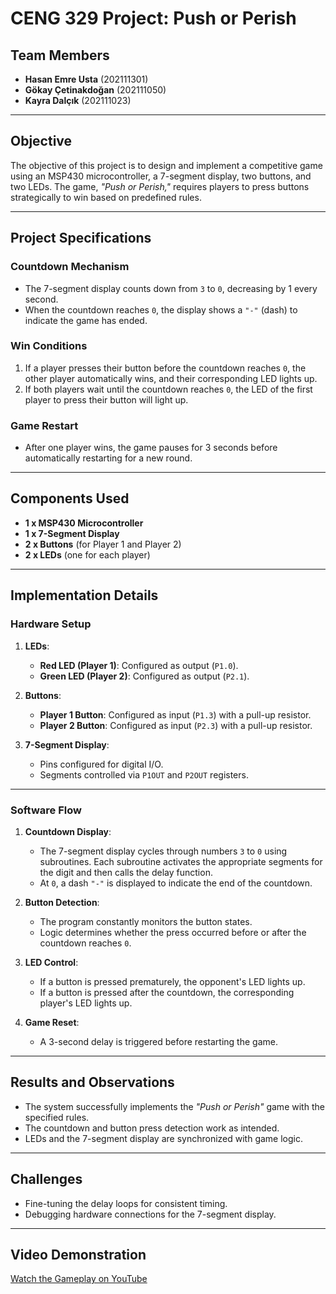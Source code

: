 # CENG 329 Project: Push or Perish

## Team Members
- **Hasan Emre Usta** (202111301)  
- **Gökay Çetinakdoğan** (202111050)  
- **Kayra Dalçık** (202111023)

---

## Objective
The objective of this project is to design and implement a competitive game using an MSP430 microcontroller, a 7-segment display, two buttons, and two LEDs. The game, *"Push or Perish,"* requires players to press buttons strategically to win based on predefined rules.

---

## Project Specifications

### Countdown Mechanism
- The 7-segment display counts down from `3` to `0`, decreasing by 1 every second.
- When the countdown reaches `0`, the display shows a `"-"` (dash) to indicate the game has ended.

### Win Conditions
1. If a player presses their button before the countdown reaches `0`, the other player automatically wins, and their corresponding LED lights up.
2. If both players wait until the countdown reaches `0`, the LED of the first player to press their button will light up.

### Game Restart
- After one player wins, the game pauses for 3 seconds before automatically restarting for a new round.

---

## Components Used
- **1 x MSP430 Microcontroller**  
- **1 x 7-Segment Display**  
- **2 x Buttons** (for Player 1 and Player 2)  
- **2 x LEDs** (one for each player)

---

## Implementation Details

### Hardware Setup
1. **LEDs**:  
   - **Red LED (Player 1)**: Configured as output (`P1.0`).  
   - **Green LED (Player 2)**: Configured as output (`P2.1`).

2. **Buttons**:  
   - **Player 1 Button**: Configured as input (`P1.3`) with a pull-up resistor.  
   - **Player 2 Button**: Configured as input (`P2.3`) with a pull-up resistor.

3. **7-Segment Display**:  
   - Pins configured for digital I/O.  
   - Segments controlled via `P1OUT` and `P2OUT` registers.

---

### Software Flow
1. **Countdown Display**:  
   - The 7-segment display cycles through numbers `3` to `0` using subroutines. Each subroutine activates the appropriate segments for the digit and then calls the delay function.  
   - At `0`, a dash `"-"` is displayed to indicate the end of the countdown.

2. **Button Detection**:  
   - The program constantly monitors the button states.  
   - Logic determines whether the press occurred before or after the countdown reaches `0`.

3. **LED Control**:  
   - If a button is pressed prematurely, the opponent's LED lights up.  
   - If a button is pressed after the countdown, the corresponding player's LED lights up.

4. **Game Reset**:  
   - A 3-second delay is triggered before restarting the game.

---

## Results and Observations
- The system successfully implements the *"Push or Perish"* game with the specified rules.
- The countdown and button press detection work as intended.
- LEDs and the 7-segment display are synchronized with game logic.

---

## Challenges
- Fine-tuning the delay loops for consistent timing.  
- Debugging hardware connections for the 7-segment display.

---

## Video Demonstration
[Watch the Gameplay on YouTube](https://www.youtube.com/shorts/hu23h-f-BZg)
